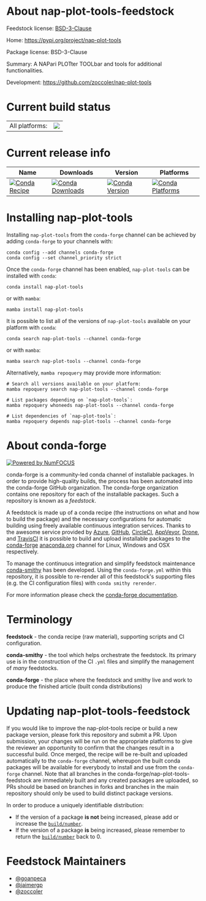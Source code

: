 About nap-plot-tools-feedstock
==============================

Feedstock license: [BSD-3-Clause](https://github.com/conda-forge/nap-plot-tools-feedstock/blob/main/LICENSE.txt)

Home: https://pypi.org/project/nap-plot-tools

Package license: BSD-3-Clause

Summary: A NAPari PLOTter TOOLbar and tools for additional functionalities.

Development: https://github.com/zoccoler/nap-plot-tools

Current build status
====================


<table><tr><td>All platforms:</td>
    <td>
      <a href="https://dev.azure.com/conda-forge/feedstock-builds/_build/latest?definitionId=20777&branchName=main">
        <img src="https://dev.azure.com/conda-forge/feedstock-builds/_apis/build/status/nap-plot-tools-feedstock?branchName=main">
      </a>
    </td>
  </tr>
</table>

Current release info
====================

| Name | Downloads | Version | Platforms |
| --- | --- | --- | --- |
| [![Conda Recipe](https://img.shields.io/badge/recipe-nap--plot--tools-green.svg)](https://anaconda.org/conda-forge/nap-plot-tools) | [![Conda Downloads](https://img.shields.io/conda/dn/conda-forge/nap-plot-tools.svg)](https://anaconda.org/conda-forge/nap-plot-tools) | [![Conda Version](https://img.shields.io/conda/vn/conda-forge/nap-plot-tools.svg)](https://anaconda.org/conda-forge/nap-plot-tools) | [![Conda Platforms](https://img.shields.io/conda/pn/conda-forge/nap-plot-tools.svg)](https://anaconda.org/conda-forge/nap-plot-tools) |

Installing nap-plot-tools
=========================

Installing `nap-plot-tools` from the `conda-forge` channel can be achieved by adding `conda-forge` to your channels with:

```
conda config --add channels conda-forge
conda config --set channel_priority strict
```

Once the `conda-forge` channel has been enabled, `nap-plot-tools` can be installed with `conda`:

```
conda install nap-plot-tools
```

or with `mamba`:

```
mamba install nap-plot-tools
```

It is possible to list all of the versions of `nap-plot-tools` available on your platform with `conda`:

```
conda search nap-plot-tools --channel conda-forge
```

or with `mamba`:

```
mamba search nap-plot-tools --channel conda-forge
```

Alternatively, `mamba repoquery` may provide more information:

```
# Search all versions available on your platform:
mamba repoquery search nap-plot-tools --channel conda-forge

# List packages depending on `nap-plot-tools`:
mamba repoquery whoneeds nap-plot-tools --channel conda-forge

# List dependencies of `nap-plot-tools`:
mamba repoquery depends nap-plot-tools --channel conda-forge
```


About conda-forge
=================

[![Powered by
NumFOCUS](https://img.shields.io/badge/powered%20by-NumFOCUS-orange.svg?style=flat&colorA=E1523D&colorB=007D8A)](https://numfocus.org)

conda-forge is a community-led conda channel of installable packages.
In order to provide high-quality builds, the process has been automated into the
conda-forge GitHub organization. The conda-forge organization contains one repository
for each of the installable packages. Such a repository is known as a *feedstock*.

A feedstock is made up of a conda recipe (the instructions on what and how to build
the package) and the necessary configurations for automatic building using freely
available continuous integration services. Thanks to the awesome service provided by
[Azure](https://azure.microsoft.com/en-us/services/devops/), [GitHub](https://github.com/),
[CircleCI](https://circleci.com/), [AppVeyor](https://www.appveyor.com/),
[Drone](https://cloud.drone.io/welcome), and [TravisCI](https://travis-ci.com/)
it is possible to build and upload installable packages to the
[conda-forge](https://anaconda.org/conda-forge) [anaconda.org](https://anaconda.org/)
channel for Linux, Windows and OSX respectively.

To manage the continuous integration and simplify feedstock maintenance
[conda-smithy](https://github.com/conda-forge/conda-smithy) has been developed.
Using the ``conda-forge.yml`` within this repository, it is possible to re-render all of
this feedstock's supporting files (e.g. the CI configuration files) with ``conda smithy rerender``.

For more information please check the [conda-forge documentation](https://conda-forge.org/docs/).

Terminology
===========

**feedstock** - the conda recipe (raw material), supporting scripts and CI configuration.

**conda-smithy** - the tool which helps orchestrate the feedstock.
                   Its primary use is in the construction of the CI ``.yml`` files
                   and simplify the management of *many* feedstocks.

**conda-forge** - the place where the feedstock and smithy live and work to
                  produce the finished article (built conda distributions)


Updating nap-plot-tools-feedstock
=================================

If you would like to improve the nap-plot-tools recipe or build a new
package version, please fork this repository and submit a PR. Upon submission,
your changes will be run on the appropriate platforms to give the reviewer an
opportunity to confirm that the changes result in a successful build. Once
merged, the recipe will be re-built and uploaded automatically to the
`conda-forge` channel, whereupon the built conda packages will be available for
everybody to install and use from the `conda-forge` channel.
Note that all branches in the conda-forge/nap-plot-tools-feedstock are
immediately built and any created packages are uploaded, so PRs should be based
on branches in forks and branches in the main repository should only be used to
build distinct package versions.

In order to produce a uniquely identifiable distribution:
 * If the version of a package **is not** being increased, please add or increase
   the [``build/number``](https://docs.conda.io/projects/conda-build/en/latest/resources/define-metadata.html#build-number-and-string).
 * If the version of a package **is** being increased, please remember to return
   the [``build/number``](https://docs.conda.io/projects/conda-build/en/latest/resources/define-metadata.html#build-number-and-string)
   back to 0.

Feedstock Maintainers
=====================

* [@goanpeca](https://github.com/goanpeca/)
* [@jaimergp](https://github.com/jaimergp/)
* [@zoccoler](https://github.com/zoccoler/)

